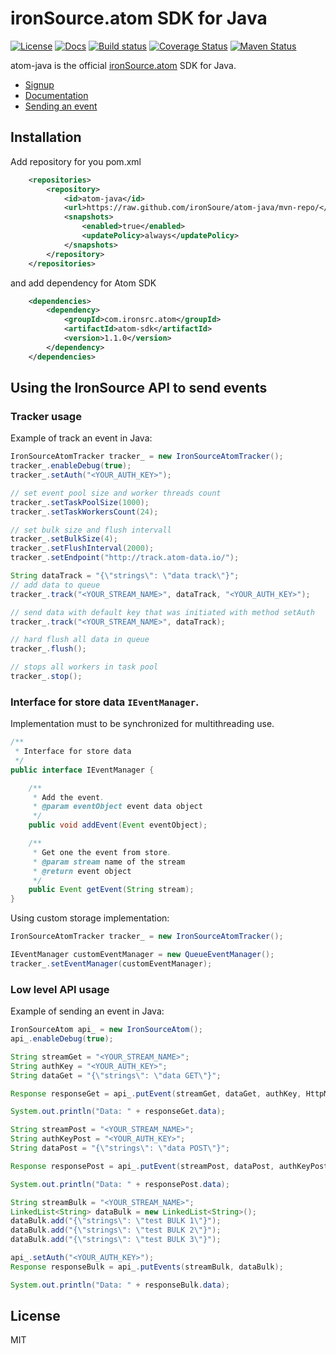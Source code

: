 # ironSource.atom SDK for Java

[![License][license-image]][license-url]
[![Docs][docs-image]][docs-url]
[![Build status][travis-image]][travis-url]
[![Coverage Status][coverage-image]][coverage-url]
[![Maven Status][maven-image]][maven-url]

atom-java is the official [ironSource.atom](http://www.ironsrc.com/data-flow-management) SDK for Java.

- [Signup](https://atom.ironsrc.com/#/signup)
- [Documentation](https://ironsource.github.io/atom-java/)
- [Sending an event](#Using-the-IronSource-API-to-send-events)

## Installation
Add repository for you pom.xml
```xml
    <repositories>
        <repository>
            <id>atom-java</id>
            <url>https://raw.github.com/ironSoure/atom-java/mvn-repo/</url>
            <snapshots>
                <enabled>true</enabled>
                <updatePolicy>always</updatePolicy>
            </snapshots>
        </repository>
    </repositories>
```
and add dependency for Atom SDK
```xml
    <dependencies>
        <dependency>
            <groupId>com.ironsrc.atom</groupId>
            <artifactId>atom-sdk</artifactId>
            <version>1.1.0</version>
        </dependency>
    </dependencies>
```

## Using the IronSource API to send events 
### Tracker usage
Example of track an event in Java:
```java
IronSourceAtomTracker tracker_ = new IronSourceAtomTracker();
tracker_.enableDebug(true);
tracker_.setAuth("<YOUR_AUTH_KEY>");

// set event pool size and worker threads count
tracker_.setTaskPoolSize(1000);
tracker_.setTaskWorkersCount(24);

// set bulk size and flush intervall
tracker_.setBulkSize(4);
tracker_.setFlushInterval(2000);
tracker_.setEndpoint("http://track.atom-data.io/");

String dataTrack = "{\"strings\": \"data track\"}";
// add data to queue
tracker_.track("<YOUR_STREAM_NAME>", dataTrack, "<YOUR_AUTH_KEY>");

// send data with default key that was initiated with method setAuth 
tracker_.track("<YOUR_STREAM_NAME>", dataTrack);

// hard flush all data in queue
tracker_.flush();

// stops all workers in task pool
tracker_.stop();
```

### Interface for store data `IEventManager`.
Implementation must to be synchronized for multithreading use.
```java
/**
 * Interface for store data
 */
public interface IEventManager {

    /**
     * Add the event.
     * @param eventObject event data object
     */
    public void addEvent(Event eventObject);

    /**
     * Get one the event from store.
     * @param stream name of the stream
     * @return event object
     */
    public Event getEvent(String stream);
}
```
Using custom storage implementation:
```java
IronSourceAtomTracker tracker_ = new IronSourceAtomTracker();

IEventManager customEventManager = new QueueEventManager();
tracker_.setEventManager(customEventManager);
```

### Low level API usage
Example of sending an event in Java:
```java
IronSourceAtom api_ = new IronSourceAtom();
api_.enableDebug(true);

String streamGet = "<YOUR_STREAM_NAME>";
String authKey = "<YOUR_AUTH_KEY>";
String dataGet = "{\"strings\": \"data GET\"}";

Response responseGet = api_.putEvent(streamGet, dataGet, authKey, HttpMethod.GET);

System.out.println("Data: " + responseGet.data);

String streamPost = "<YOUR_STREAM_NAME>";
String authKeyPost = "<YOUR_AUTH_KEY>";
String dataPost = "{\"strings\": \"data POST\"}";

Response responsePost = api_.putEvent(streamPost, dataPost, authKeyPost, HttpMethod.POST);

System.out.println("Data: " + responsePost.data);

String streamBulk = "<YOUR_STREAM_NAME>";
LinkedList<String> dataBulk = new LinkedList<String>();
dataBulk.add("{\"strings\": \"test BULK 1\"}");
dataBulk.add("{\"strings\": \"test BULK 2\"}");
dataBulk.add("{\"strings\": \"test BULK 3\"}");

api_.setAuth("<YOUR_AUTH_KEY>");
Response responseBulk = api_.putEvents(streamBulk, dataBulk);

System.out.println("Data: " + responseBulk.data);
```
## License
MIT

[license-image]: https://img.shields.io/badge/license-MIT-blue.svg
[license-url]: LICENSE
[docs-image]: https://img.shields.io/badge/docs-latest-blue.svg
[docs-url]: https://ironsource.github.io/atom-java/
[travis-image]: https://travis-ci.org/ironSource/atom-java.svg?branch=master
[travis-url]: https://travis-ci.org/ironSource/atom-java
[coverage-image]: https://coveralls.io/repos/github/ironSource/atom-java/badge.svg?branch=master
[coverage-url]: https://coveralls.io/github/ironSource/atom-java?branch=master
[maven-image]: https://img.shields.io/badge/maven%20build-v1.1.0-green.svg
[maven-url]: https://github.com/ironSource/atom-java/tree/mvn-repo

